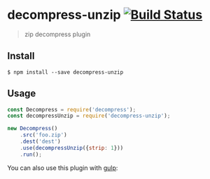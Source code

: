 # decompress-unzip [![Build Status](https://travis-ci.org/kevva/decompress-unzip.svg?branch=master)](https://travis-ci.org/kevva/decompress-unzip)

> zip decompress plugin


## Install

```
$ npm install --save decompress-unzip
```


## Usage

```js
const Decompress = require('decompress');
const decompressUnzip = require('decompress-unzip');

new Decompress()
	.src('foo.zip')
	.dest('dest')
	.use(decompressUnzip({strip: 1}))
	.run();
```

You can also use this plugin with [gulp](http://gulpjs.com):

```js
